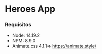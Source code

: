 # Heroes App

### Requisitos
- Node: 14.19.2
- NPM: 8.9.0
- Animate.css 4.1.1=> https://animate.style/